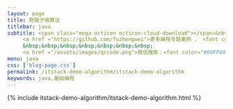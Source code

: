 ```yaml
---
layout: page
title: 野路子搞算法
titlebar: java
subtitle: <span class="mega-octicon octicon-cloud-download"></span>&nbsp;&nbsp;
     <a href ="https://github.com/fuzhengwei">更多编程专题案例 ， <font color="#EB9439">点我</font>查看！</a><br/><br/>
     &nbsp;&nbsp;&nbsp;&nbsp;&nbsp;&nbsp;&nbsp;
     <a href ="/assets/images/qrcode.png">微信搜索：<font color="#00FF00">bugstack虫洞栈</font>，关注公众号点击“关于->加群交流”。</a>
menu: java
css: ['blog-page.css']
permalink: /itstack-demo-algorithm/itstack-demo-algorithm
keywords: java,基础编程
---
```


{% include itstack-demo-algorithm/itstack-demo-algorithm.html %}
